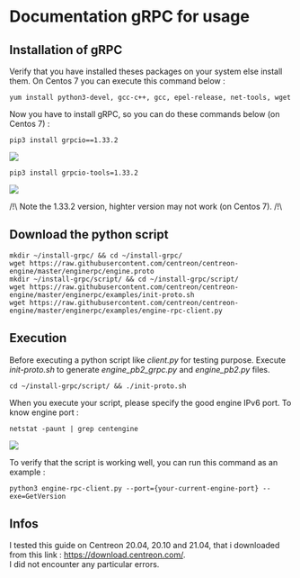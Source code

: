 # Documentation gRPC for usage #

## Installation of gRPC ##

Verify that you have installed theses packages on your system else install them. On Centos 7 you can execute this command below :

```yum install python3-devel, gcc-c++, gcc, epel-release, net-tools, wget```

Now you have to install gRPC, so you can do these commands below (on Centos 7) :

```pip3 install grpcio==1.33.2```

<img src="https://zupimages.net/up/21/18/dkto.png" />

```pip3 install grpcio-tools=1.33.2```

<img src="https://zupimages.net/up/21/18/900w.png" />

/!\ Note the 1.33.2 version, highter version may not work (on Centos 7). /!\

## Download the python script ##

`mkdir ~/install-grpc/ && cd ~/install-grpc/` </br>
`wget https://raw.githubusercontent.com/centreon/centreon-engine/master/enginerpc/engine.proto` </br>
`mkdir ~/install-grpc/script/ && cd ~/install-grpc/script/` </br>
`wget https://raw.githubusercontent.com/centreon/centreon-engine/master/enginerpc/examples/init-proto.sh` </br>
`wget https://raw.githubusercontent.com/centreon/centreon-engine/master/enginerpc/examples/engine-rpc-client.py`

## Execution ##

Before executing a python script like *client.py* for testing purpose. 
Execute *init-proto.sh* to generate *engine_pb2_grpc.py* and *engine_pb2.py* files.

```cd ~/install-grpc/script/ && ./init-proto.sh```

When you execute your script, please specify the good engine IPv6 port.
To know engine port :

```netstat -paunt | grep centengine```

<img src="https://zupimages.net/up/21/18/bba2.png" />

To verify that the script is working well, you can run this command as an example : 

```python3 engine-rpc-client.py --port={your-current-engine-port} --exe=GetVersion```


## Infos ##

I tested this guide on Centreon 20.04, 20.10 and 21.04, that i downloaded from this link : https://download.centreon.com/. </br>
I did not encounter any particular errors.

